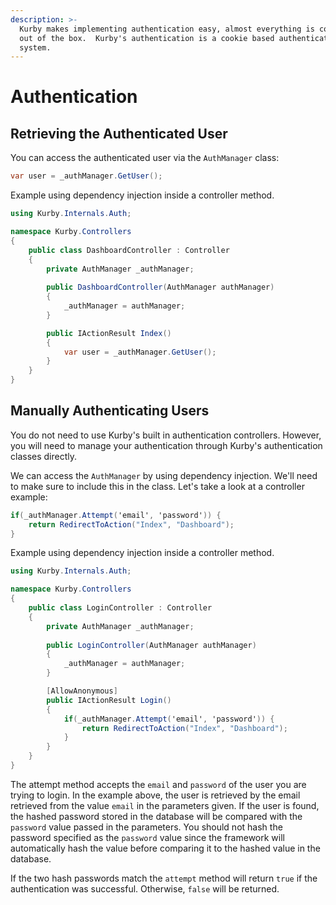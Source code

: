 ```yaml
---
description: >-
  Kurby makes implementing authentication easy, almost everything is configured
  out of the box.  Kurby's authentication is a cookie based authentication
  system.
---
```


# Authentication

## Retrieving the Authenticated User

You can access the authenticated user via the `AuthManager` class:

```csharp
var user = _authManager.GetUser();
```

Example using dependency injection inside a controller method.

```csharp
using Kurby.Internals.Auth;

namespace Kurby.Controllers
{
    public class DashboardController : Controller
    {
        private AuthManager _authManager;
         
        public DashboardController(AuthManager authManager)
        {
            _authManager = authManager;
        }       

        public IActionResult Index()
        { 
            var user = _authManager.GetUser();
        }
    }
}
```

## Manually Authenticating Users

You do not need to use Kurby's built in authentication controllers. However, you will need to manage your authentication through Kurby's authentication classes directly.

We can access the `AuthManager` by using dependency injection. We'll need to make sure to include this in the class. Let's take a look at a controller example:

```csharp
if(_authManager.Attempt('email', 'password')) {
    return RedirectToAction("Index", "Dashboard");
}
```

Example using dependency injection inside a controller method.

```csharp
using Kurby.Internals.Auth;

namespace Kurby.Controllers
{
    public class LoginController : Controller
    {
        private AuthManager _authManager;
        
        public LoginController(AuthManager authManager)
        {
            _authManager = authManager;
        }        

        [AllowAnonymous]
        public IActionResult Login()
        { 
            if(_authManager.Attempt('email', 'password')) {
                return RedirectToAction("Index", "Dashboard");
            }
        }
    }
}
```

The attempt method accepts the `email` and `password` of the user you are trying to login. In the example above, the user is retrieved by the email retrieved from the value `email` in the parameters given. If the user is found, the hashed password stored in the database will be compared with the `password` value passed in the parameters. You should not hash the password specified as the `password` value since the framework will automatically hash the value before comparing it to the hashed value in the database.

If the two hash passwords match the `attempt` method will return `true` if the authentication was successful. Otherwise, `false` will be returned.

